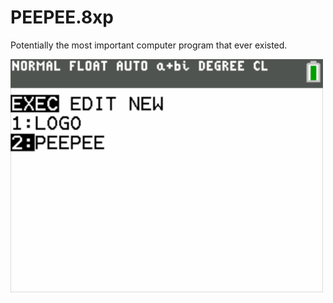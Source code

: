 # PEEPEE.8xp
Potentially the most important computer program that ever existed.

![demo](PEEPEE.gif)
